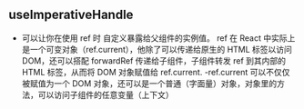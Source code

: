 ## useImperativeHandle

- 可以让你在使用 ref 时 自定义暴露给父组件的实例值。
  ref 在 React 中实际上是一个可变对象（ref.current），他除了可以传递给原生的 HTML 标签以访问 DOM，还可以搭配 forwardRef 传递给子组件，子组件转发 ref 到其内部的 HTML 标签，从而将 DOM 对象赋值给 ref.current.
  -ref.current 可以不仅仅被赋值为一个 DOM 对象，还可以是一个普通（字面量）对象，对象里的方法，可以访问子组件的任意变量（上下文）
